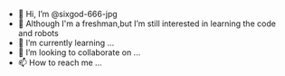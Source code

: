 - 👋 Hi, I’m @sixgod-666-jpg
- 👀 Although I'm a freshman,but I’m still interested in learning the code and robots
- 🌱 I’m currently learning ...
- 💞️ I’m looking to collaborate on ...
- 📫 How to reach me ...

<!---
sixgod-666-jpg/sixgod-666-jpg is a ✨ special ✨ repository because its `README.md` (this file) appears on your GitHub profile.
You can click the Preview link to take a look at your changes.
--->
